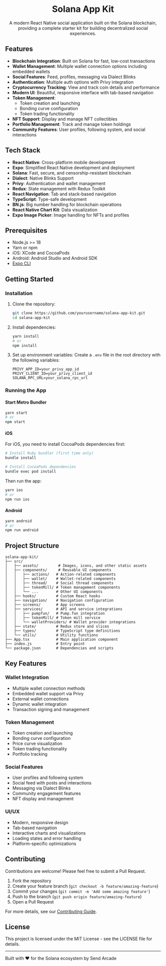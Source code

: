 <div align="center">

# Solana App Kit

A modern React Native social application built on the Solana blockchain, providing a complete starter kit for building decentralized social experiences.


</div>

## Features

- **Blockchain Integration**: Built on Solana for fast, low-cost transactions
- **Wallet Management**: Multiple wallet connection options including embedded wallets
- **Social Features**: Feed, profiles, messaging via Dialect Blinks
- **Authentication**: Multiple auth options with Privy integration
- **Cryptocurrency Tracking**: View and track coin details and performance
- **Modern UI**: Beautiful, responsive interface with tab-based navigation
- **Token Management**: 
  - Token creation and launching
  - Bonding curve configuration
  - Token trading functionality
- **NFT Support**: Display and manage NFT collectibles
- **Portfolio Management**: Track and manage token holdings
- **Community Features**: User profiles, following system, and social interactions

## Tech Stack

- **React Native**: Cross-platform mobile development
- **Expo**: Simplified React Native development and deployment
- **Solana**: Fast, secure, and censorship-resistant blockchain
- **Dialect**: Native Blinks Support
- **Privy**: Authentication and wallet management
- **Redux**: State management with Redux Toolkit
- **React Navigation**: Tab and stack-based navigation
- **TypeScript**: Type-safe development
- **BN.js**: Big number handling for blockchain operations
- **React Native Chart Kit**: Data visualization
- **Expo Image Picker**: Image handling for NFTs and profiles

## Prerequisites

- Node.js >= 18
- Yarn or npm
- iOS: XCode and CocoaPods
- Android: Android Studio and Android SDK
- [Expo CLI](https://docs.expo.dev/get-started/installation/)

## Getting Started

### Installation

1. Clone the repository:
   ```sh
   git clone https://github.com/yourusername/solana-app-kit.git
   cd solana-app-kit
   ```

2. Install dependencies:
   ```sh
   yarn install
   # or
   npm install
   ```

3. Set up environment variables:
   Create a `.env` file in the root directory with the following variables:
   ```
   PRIVY_APP_ID=your_privy_app_id
   PRIVY_CLIENT_ID=your_privy_client_id
   SOLANA_RPC_URL=your_solana_rpc_url
   ```

### Running the App

#### Start Metro Bundler

```sh
yarn start
# or
npm start
```

#### iOS

For iOS, you need to install CocoaPods dependencies first:

```sh
# Install Ruby bundler (first time only)
bundle install

# Install CocoaPods dependencies
bundle exec pod install
```

Then run the app:

```sh
yarn ios
# or
npm run ios
```

#### Android

```sh
yarn android
# or
npm run android
```

## Project Structure

```
solana-app-kit/
├── src/
│   ├── assets/         # Images, icons, and other static assets
│   ├── components/     # Reusable UI components
│   │   ├── actions/   # Action-related components
│   │   ├── wallet/    # Wallet-related components
│   │   ├── thread/    # Social thread components
│   │   ├── tokenMill/ # Token management components
│   │   └── ...        # Other UI components
│   ├── hooks/         # Custom React hooks
│   ├── navigation/    # Navigation configuration
│   ├── screens/       # App screens
│   ├── services/      # API and service integrations
│   │   ├── pumpfun/   # Pump.fun integration
│   │   ├── tokenMill/ # Token mill service
│   │   └── walletProviders/ # Wallet provider integrations
│   ├── state/         # Redux store and slices
│   ├── types/         # TypeScript type definitions
│   └── utils/         # Utility functions
├── App.tsx            # Main application component
├── index.js           # Entry point
└── package.json       # Dependencies and scripts
```

## Key Features

### Wallet Integration
- Multiple wallet connection methods
- Embedded wallet support via Privy
- External wallet connections
- Dynamic wallet integration
- Transaction signing and management

### Token Management
- Token creation and launching
- Bonding curve configuration
- Price curve visualization
- Token trading functionality
- Portfolio tracking

### Social Features
- User profiles and following system
- Social feed with posts and interactions
- Messaging via Dialect Blinks
- Community engagement features
- NFT display and management

### UI/UX
- Modern, responsive design
- Tab-based navigation
- Interactive charts and visualizations
- Loading states and error handling
- Platform-specific optimizations

## Contributing

Contributions are welcome! Please feel free to submit a Pull Request.

1. Fork the repository
2. Create your feature branch (`git checkout -b feature/amazing-feature`)
3. Commit your changes (`git commit -m 'Add some amazing feature'`)
4. Push to the branch (`git push origin feature/amazing-feature`)
5. Open a Pull Request

For more details, see our [Contributing Guide](CONTRIBUTING.md).

## License

This project is licensed under the MIT License - see the LICENSE file for details.

---

Built with ❤️ for the Solana ecosystem by Send Arcade
